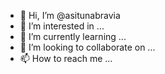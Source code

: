- 👋 Hi, I’m @asitunabravia
- 👀 I’m interested in ...
- 🌱 I’m currently learning ...
- 💞️ I’m looking to collaborate on ...
- 📫 How to reach me ...

<!---
asitunabravia/asitunabravia is a ✨ special ✨ repository because its `README.md` (this file) appears on your GitHub profile.
You can click the Preview link to take a look at your changes.
--->
